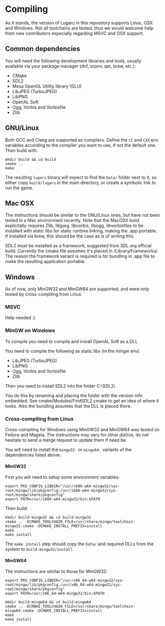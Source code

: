 # Compiling

As it stands, the version of Lugaru in this repository supports Linux, OSX
and Windows. Not all toolchains are tested, thus we would welcome help from
new contributors especially regarding MSVC and OSX support.

## Common dependencies

You will need the following development libraries and tools, usually
available via your package manager (dnf, urpmi, apt, brew, etc.):

- CMake
- SDL2
- Mesa OpenGL Utility library (GLU)
- LibJPEG (TurboJPEG)
- LibPNG
- OpenAL Soft
- Ogg, Vorbis and Vorbisfile
- Zlib

## GNU/Linux

Both GCC and Clang are supported as compilers. Define the `CC` and `CXX` env
variables according to the compiler you want to use, if not the default one.
Then build with:

```
mkdir build && cd build
cmake ..
make
```

The resulting `lugaru` binary will expect to find the `Data/` folder next to
it, so either copy `build/lugaru` in the main directory, or create a symbolic
link to run the game.

## Mac OSX

The instructions should be similar to the GNU/Linux ones, but have not been
tested in a Mac environment recently. Note that the MacOSX build explicitally 
requires Zlib, libjpeg, libvorbis, libogg, libvorbisfiles to be installed with 
static libs for static runtime linking, making the .app portable. If installed 
via brew, this should be the case as is of writing this. 

SDL2 must be installed as a framework, suggested from SDL.org official build.
Currently the cmake file assumes it's placed in /Library/Frameworks/. The reason 
the framework variant is required is for bundling in .app file to make the resulting 
application portable.

## Windows

As of now, only MinGW32 and MinGW64 are supported, and were only tested by
cross-compiling from Linux.

### MSVC

Help needed :)

### MinGW on Windows

To compile you need to compile and install OpenAL Soft as a DLL

You need to compile the following as static libs (in the mingw env)
- LibJPEG (TurboJPEG)
- LibPNG
- Ogg, Vorbis and Vorbisfile
- Zlib

Then you need to install SDL2 into the folder C:\SDL2\

You do this by renaming and placing the folder with the version info embedded.
See cmake/Modules/FindSDL2.cmake to get an idea of where it looks. Also the bundling assumes that the DLL is placed there.


### Cross-compiling from Linux

Cross-compiling for Windows using MinGW32 and MinGW64 was tested on Fedora
and Mageia. The instructions may vary for other distros, do not hesitate to
send a merge request to update them if need be.

You will need to install the `mingw32-` or `mingw64-` variants of the
dependencies listed above.

#### MinGW32

First you will need to setup some environment variables:
```
export PKG_CONFIG_LIBDIR="/usr/i686-w64-mingw32/sys-root/mingw/lib/pkgconfig:/usr/i686-w64-mingw32/sys-root/mingw/share/pkgconfig"
export PATH=/usr/i686-w64-mingw32/bin:$PATH
```

Then build:
```
mkdir build-mingw32 && cd build-mingw32
cmake .. -DCMAKE_TOOLCHAIN_FILE=/usr/share/mingw/toolchain-mingw32.cmake -DCMAKE_INSTALL_PREFIX=install
make
make install
```

The `make install` step should copy the `Data/` and required DLLs from the
system to `build-mingw32/install`.

#### MinGW64

The instructions are similar to those for MinGW32:

```
export PKG_CONFIG_LIBDIR="/usr/x86_64-w64-mingw32/sys-root/mingw/lib/pkgconfig:/usr/x86_64-w64-mingw32/sys-root/mingw/share/pkgconfig"
export PATH=/usr/x86_64-w64-mingw32/bin:$PATH
```
```
mkdir build-mingw64 && cd build-mingw64
cmake .. -DCMAKE_TOOLCHAIN_FILE=/usr/share/mingw/toolchain-mingw64.cmake -DCMAKE_INSTALL_PREFIX=install
make
make install
```
